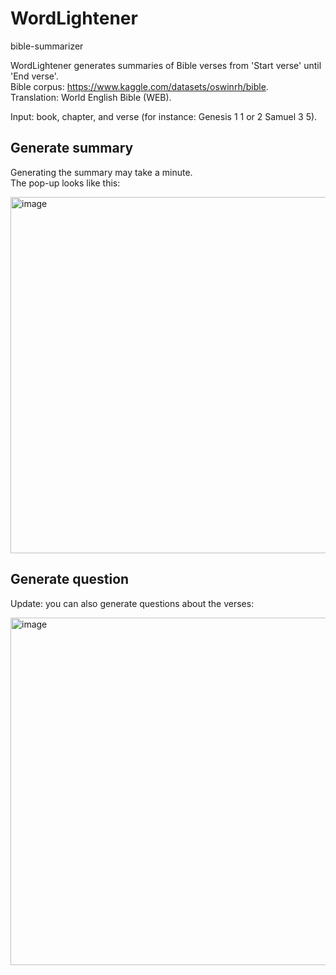 # WordLightener
bible-summarizer  

WordLightener generates summaries of Bible verses from 'Start verse' until 'End verse'.  
Bible corpus: https://www.kaggle.com/datasets/oswinrh/bible.  
Translation: World English Bible (WEB).  

Input: book, chapter, and verse (for instance: Genesis 1 1 or 2 Samuel 3 5). 

## Generate summary  
Generating the summary may take a minute.  
The pop-up looks like this:  

<img width="570" alt="image" src="https://github.com/KristoWind/bible-summarizer/assets/99342556/f10bde99-b718-42d9-ab3a-c99a0fcf3b8a">

## Generate question  
Update: you can also generate questions about the verses:  

<img width="556" alt="image" src="https://github.com/KristoWind/bible-summarizer/assets/99342556/6b936e43-51f7-43fb-b52b-a85660c64112">

